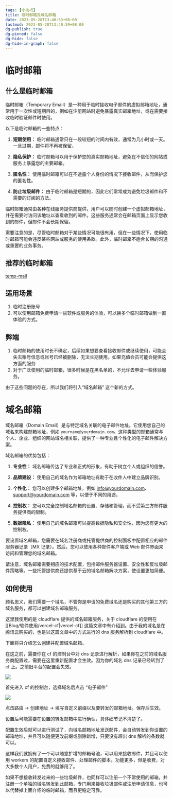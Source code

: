 ```yaml
---
tags: [小技巧]
title: 临时邮箱及域名邮箱
date: 2023-05-28T13:40:53+08:00
lastmod: 2023-05-28T13:40:59+08:00
dg-publish: true
dg-pinned: false
dg-hide: false
dg-hide-in-graph: false
---
```


# 临时邮箱

## 什么是临时邮箱

临时邮箱（Temporary Email）是一种用于临时接收电子邮件的虚拟邮箱地址，通常用于一次性或短期目的，例如在注册网站时避免暴露真实邮箱地址，或在需要接收临时验证邮件时使用。

以下是临时邮箱的一些特点：

1. **短期使用：** 临时邮箱通常只在一段较短的时间内有效，通常为几小时或一天。一旦过期，邮件将不再被保留。

2. **隐私保护：** 临时邮箱可以用于保护您的真实邮箱地址，避免在不信任的网站或服务上暴露您的主要邮箱。

3. **匿名性：** 使用临时邮箱可以在不透露个人身份的情况下接收邮件，从而保护您的匿名性。

4. **防止垃圾邮件：** 由于临时邮箱是短期的，因此它们常常成为避免垃圾邮件和不需要的订阅的方法。

临时邮箱通常由各种在线服务提供商提供，用户可以随时创建一个虚拟邮箱地址，并在需要时访问该地址以查看收到的邮件。这些服务通常会在邮箱页面上显示您收到的邮件，但邮件不会长期保留。

需要注意的是，尽管临时邮箱对于某些情况可能很有用，但在一些情况下，使用临时邮箱可能会违反某些网站或服务的使用条款。此外，临时邮箱不适合长期的沟通或重要的业务事务。

## 推荐的临时邮箱

[temp-mail](https://temp-mail.org/)

## 适用场景

1. 临时注册账号
2. 可以使用邮箱免费申请一些软件或服务的体验，可以换多个临时邮箱做到一直体验的方式。

## 弊端

1. 临时邮箱的使用时长不确定，后续如果想要查看接收邮件或继续使用，可能会失去账号信息或账号已经被删除，无法长期使用。如果充值会员可能会提供这方面的服务
2. 对于广泛使用的临时邮箱，很多时候是在黑名单的，不允许去申请一些体验服务。

由于这些问题的存在，所以我们将引入“域名邮箱” 这个新的方式。

# 域名邮箱

域名邮箱（Domain Email）是与特定域名关联的电子邮件地址。它使用您自己的域名来构建邮箱地址，例如 `yourname@yourdomain.com`。这种类型的邮箱通常与个人、企业、组织的网站域名相关联，提供了一种专业且个性化的电子邮件解决方案。

域名邮箱的优势包括：

1. **专业性：** 域名邮箱传达了专业和正式的形象，有助于树立个人或组织的信誉。

2. **品牌建设：** 使用自己的域名作为邮箱地址有助于在收件人中建立品牌识别。

3. **个性化：** 您可以创建多个邮箱地址，例如 info@yourdomain.com、support@yourdomain.com 等，以便于不同的用途。

4. **控制权：** 您可以完全控制域名邮箱的设置、存储和管理，而不受第三方邮件服务提供商的限制。

5. **数据隐私：** 使用自己的域名邮箱可以提高数据隐私和安全性，因为您有更大的控制权。

要设置域名邮箱，您需要在域名注册商或托管提供商的控制面板中配置相应的邮件服务器记录（MX 记录）。然后，您可以使用各种邮件客户端或 Web 邮件界面来访问和管理您的域名邮箱。

请注意，域名邮箱需要相应的技术配置，包括邮件服务器设置、安全性和反垃圾邮件策略等。一些托管提供商还提供基于云的域名邮箱解决方案，使设置更加简便。

## 如何使用

顾名思义，我们需要一个域名，不管你是申请的免费域名还是购买的其他第三方的域名服务，都可以创建域名邮箱服务。

这里我使用的是 cloudflare 提供的域名邮箱服务，关于 cloudflare 的使用在 [[Blog/软件使用/vercel-cf\|vercel-cf]] 这篇文章中有介绍到。由于我的域名是在腾讯云购买的，也是以这篇文章中的方式进行的 dns 服务解析到 cloudflare 中。

下面将只介绍怎么创建并配置域名邮箱。

在这之前，需要你在 cf 的控制台中对 dns 记录进行解析，如果你在之前的域名服务商配置过，需要在这里重新配置才会生效。因为你的域名 dns 记录已经转到了 cf 上。之前旧平台的配置会失效。

![](https://s3.caoayu.eu.org/2023/08/11/202308112305281.png)



首先进入 cf 的控制台，选择域名后点击  “电子邮件”

![](https://s3.caoayu.eu.org/2023/08/11/202308112301775.png)

点击路由 -> 创建地址 -> 填写自定义前缀以及要转发的邮箱地址。保存后生效。

设置后可能需要在设置的转发邮箱中进行确认，具体细节记不清楚了。

配置生效后就可以进行测试了，向域名邮箱地址发送邮件，会自动转发到你设置的邮箱地址，并且可以随便更改前缀或删除新增，只要没有超出 dns 解析的条数就可以。

这样我们就拥有了一个可以随意扩增的邮箱号池，可以用来接收邮件，并且可以使用 workers 的配置自定义接收邮件、处理邮件的脚本。功能更多，但是收费，对大多数个人用户，免费的就够用了。

如果不想接收转发过来的一些垃圾邮件，也同样可以注册一个不常使用的邮箱，并注册一个单独的域名转发到此邮箱，专门用来接收垃圾邮件或注册申请信息，也可以代替掉上面介绍的临时邮箱，而且更稳定可靠。